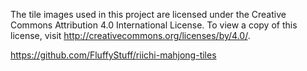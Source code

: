 The tile images used in this project are licensed under the Creative Commons Attribution 4.0 International License. To view a copy of this license, visit http://creativecommons.org/licenses/by/4.0/.

https://github.com/FluffyStuff/riichi-mahjong-tiles